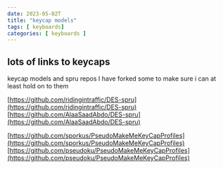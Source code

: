 ```yaml
---
date: 2023-05-02T
title: "keycap models"
tags: [ keyboards]
categories: [ keyboards ]
---
```


## lots of links to keycaps
keycap models and spru repos
I have forked some to make sure i can at least hold on to them  

[https://github.com/ridingintraffic/DES-spru](https://github.com/ridingintraffic/DES-spru)  
[https://github.com/AlaaSaadAbdo/DES-spru](https://github.com/AlaaSaadAbdo/DES-spru)  

[https://github.com/sporkus/PseudoMakeMeKeyCapProfiles](https://github.com/sporkus/PseudoMakeMeKeyCapProfiles)  
[https://github.com/pseudoku/PseudoMakeMeKeyCapProfiles](https://github.com/pseudoku/PseudoMakeMeKeyCapProfiles)  

